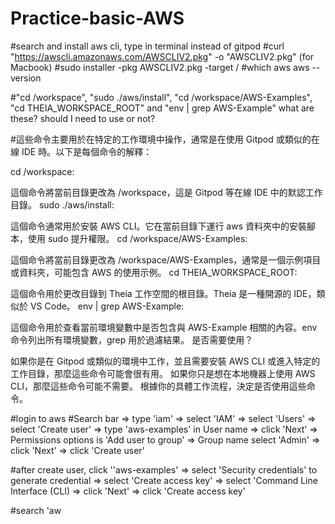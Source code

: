 # Practice-basic-AWS

#search and install aws cli, type in terminal instead of gitpod
#curl "https://awscli.amazonaws.com/AWSCLIV2.pkg" -o "AWSCLIV2.pkg" (for Macbook)
#sudo installer -pkg AWSCLIV2.pkg -target /
#which aws
aws --version

#"cd /workspace", "sudo ./aws/install", "cd /workspace/AWS-Examples", "cd THEIA_WORKSPACE_ROOT" and "env | grep AWS-Example" what are these? should I need to use or not? 

#這些命令主要用於在特定的工作環境中操作，通常是在使用 Gitpod 或類似的在線 IDE 時。以下是每個命令的解釋：

cd /workspace:

這個命令將當前目錄更改為 /workspace，這是 Gitpod 等在線 IDE 中的默認工作目錄。
sudo ./aws/install:

這個命令通常用於安裝 AWS CLI。它在當前目錄下運行 aws 資料夾中的安裝腳本，使用 sudo 提升權限。
cd /workspace/AWS-Examples:

這個命令將當前目錄更改為 /workspace/AWS-Examples，通常是一個示例項目或資料夾，可能包含 AWS 的使用示例。
cd THEIA_WORKSPACE_ROOT:

這個命令用於更改目錄到 Theia 工作空間的根目錄。Theia 是一種開源的 IDE，類似於 VS Code。
env | grep AWS-Example:

這個命令用於查看當前環境變數中是否包含與 AWS-Example 相關的內容。env 命令列出所有環境變數，grep 用於過濾結果。
是否需要使用？

如果你是在 Gitpod 或類似的環境中工作，並且需要安裝 AWS CLI 或進入特定的工作目錄，那麼這些命令可能會很有用。
如果你只是想在本地機器上使用 AWS CLI，那麼這些命令可能不需要。
根據你的具體工作流程，決定是否使用這些命令。

#login to aws
#Search bar => type 'iam' => select 'IAM' => select 'Users' => select 'Create user' => type 'aws-examples' in User name => click 'Next' => Permissions options is 'Add user to group' => Group name select 'Admin' => click 'Next' => click 'Create user' 

#after create user, click ''aws-examples' => select 'Security credentials' to generate credential => select 'Create access key' => select 'Command Line Interface (CLI) => click 'Next' => click 'Create access key'

#search 'aw
